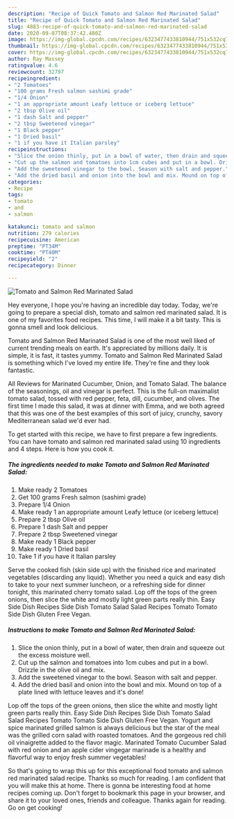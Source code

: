 ```yaml
---
description: "Recipe of Quick Tomato and Salmon Red Marinated Salad"
title: "Recipe of Quick Tomato and Salmon Red Marinated Salad"
slug: 4883-recipe-of-quick-tomato-and-salmon-red-marinated-salad
date: 2020-09-07T08:37:42.480Z
image: https://img-global.cpcdn.com/recipes/6323477433810944/751x532cq70/tomato-and-salmon-red-marinated-salad-recipe-main-photo.jpg
thumbnail: https://img-global.cpcdn.com/recipes/6323477433810944/751x532cq70/tomato-and-salmon-red-marinated-salad-recipe-main-photo.jpg
cover: https://img-global.cpcdn.com/recipes/6323477433810944/751x532cq70/tomato-and-salmon-red-marinated-salad-recipe-main-photo.jpg
author: Ray Massey
ratingvalue: 4.6
reviewcount: 32797
recipeingredient:
- "2 Tomatoes"
- "100 grams Fresh salmon sashimi grade"
- "1/4 Onion"
- "1 an appropriate amount Leafy lettuce or iceberg lettuce"
- "2 tbsp Olive oil"
- "1 dash Salt and pepper"
- "2 tbsp Sweetened vinegar"
- "1 Black pepper"
- "1 Dried basil"
- "1 if you have it Italian parsley"
recipeinstructions:
- "Slice the onion thinly, put in a bowl of water, then drain and squeeze out the excess moisture well."
- "Cut up the salmon and tomatoes into 1cm cubes and put in a bowl. Drizzle in the olive oil and mix."
- "Add the sweetened vinegar to the bowl. Season with salt and pepper."
- "Add the dried basil and onion into the bowl and mix. Mound on top of a plate lined with lettuce leaves and it&#39;s done!"
categories:
- Recipe
tags:
- tomato
- and
- salmon

katakunci: tomato and salmon 
nutrition: 279 calories
recipecuisine: American
preptime: "PT34M"
cooktime: "PT40M"
recipeyield: "2"
recipecategory: Dinner

---
```



![Tomato and Salmon Red Marinated Salad](https://img-global.cpcdn.com/recipes/6323477433810944/751x532cq70/tomato-and-salmon-red-marinated-salad-recipe-main-photo.jpg)

Hey everyone, I hope you're having an incredible day today. Today, we're going to prepare a special dish, tomato and salmon red marinated salad. It is one of my favorites food recipes. This time, I will make it a bit tasty. This is gonna smell and look delicious.

Tomato and Salmon Red Marinated Salad is one of the most well liked of current trending meals on earth. It's appreciated by millions daily. It is simple, it is fast, it tastes yummy. Tomato and Salmon Red Marinated Salad is something which I've loved my entire life. They're fine and they look fantastic.

All Reviews for Marinated Cucumber, Onion, and Tomato Salad. The balance of the seasonings, oil and vinegar is perfect. This is the full-on maximalist tomato salad, tossed with red pepper, feta, dill, cucumber, and olives. The first time I made this salad, it was at dinner with Emma, and we both agreed that this was one of the best examples of this sort of juicy, crunchy, savory Mediterranean salad we&#39;d ever had.


To get started with this recipe, we have to first prepare a few ingredients. You can have tomato and salmon red marinated salad using 10 ingredients and 4 steps. Here is how you cook it.

<!--inarticleads1-->

##### The ingredients needed to make Tomato and Salmon Red Marinated Salad:

1. Make ready 2 Tomatoes
1. Get 100 grams Fresh salmon (sashimi grade)
1. Prepare 1/4 Onion
1. Make ready 1 an appropriate amount Leafy lettuce (or iceberg lettuce)
1. Prepare 2 tbsp Olive oil
1. Prepare 1 dash Salt and pepper
1. Prepare 2 tbsp Sweetened vinegar
1. Make ready 1 Black pepper
1. Make ready 1 Dried basil
1. Take 1 if you have it Italian parsley


Serve the cooked fish (skin side up) with the finished rice and marinated vegetables (discarding any liquid). Whether you need a quick and easy dish to take to your next summer luncheon, or a refreshing side for dinner tonight, this marinated cherry tomato salad. Lop off the tops of the green onions, then slice the white and mostly light green parts really thin. Easy Side Dish Recipes Side Dish Tomato Salad Salad Recipes Tomato Tomato Side Dish Gluten Free Vegan. 

<!--inarticleads2-->

##### Instructions to make Tomato and Salmon Red Marinated Salad:

1. Slice the onion thinly, put in a bowl of water, then drain and squeeze out the excess moisture well.
1. Cut up the salmon and tomatoes into 1cm cubes and put in a bowl. Drizzle in the olive oil and mix.
1. Add the sweetened vinegar to the bowl. Season with salt and pepper.
1. Add the dried basil and onion into the bowl and mix. Mound on top of a plate lined with lettuce leaves and it&#39;s done!


Lop off the tops of the green onions, then slice the white and mostly light green parts really thin. Easy Side Dish Recipes Side Dish Tomato Salad Salad Recipes Tomato Tomato Side Dish Gluten Free Vegan. Yogurt and spice marinated grilled salmon is always delicious but the star of the meal was the grilled corn salad with roasted tomatoes. And the gorgeous red chili oil vinaigrette added to the flavor magic. Marinated Tomato Cucumber Salad with red onion and an apple cider vingegar marinade is a healthy and flavorful way to enjoy fresh summer vegetables! 

So that's going to wrap this up for this exceptional food tomato and salmon red marinated salad recipe. Thanks so much for reading. I am confident that you will make this at home. There is gonna be interesting food at home recipes coming up. Don't forget to bookmark this page in your browser, and share it to your loved ones, friends and colleague. Thanks again for reading. Go on get cooking!
